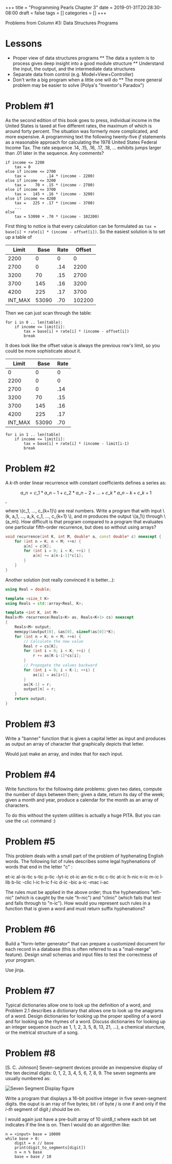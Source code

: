 +++
title = "Programming Pearls Chapter 3"
date = 2019-01-31T20:28:30-08:00
draft = false
tags = []
categories = []
+++

<head>
<script type="text/javascript" async
  src="https://cdnjs.cloudflare.com/ajax/libs/mathjax/2.7.5/MathJax.js?config=TeX-MML-AM_CHTML">
</script>
</head>

Problems from Column #3: Data Structures Programs

# Lessons

* Proper view of data structures programs
** The data a system is to process gives deep insight into a good module structure
** Understand the input, the output, and the intermediate data structures
* Separate data from control (e.g. Model+View+Controller)
* Don't write a big program when a little one will do
** The more general problem may be easier to solve (Polya's "Inventor's Paradox")

# Problem #1

As the second edition of this book goes to press, individual income in the United States is taxed at five different rates, the maximum of which is around forty percent. The situation was formerly more complicated, and more expensive. A programming text the following twenty-five *if* statements as a reasonable approach for calculating the 1978 United States Federal Income Tax. The rate sequence .14, .15, .16, .17, .18, ... exhibits jumps larger than .01 later in the sequence. Any comments?

```
if income <= 2200
    tax = 0
else if income <= 2700
    tax =         .14 * (income - 2200)
else if income <= 3200
    tax =    70 + .15 * (income - 2700)
else if income <= 3700
    tax =   145 + .16 * (income - 3200)
else if income <= 4200
    tax =   225 + .17 * (income - 3700)
    ...
else
    tax = 53090 + .70 * (income - 102200)
```

First thing to notice is that every calculation can be formulated as ```tax = base[i] + rate[i] * (income - offset[i])```. So the easiest solution is to set up a table of

| Limit   | Base  | Rate | Offset |
|---------|-------|------|--------|
| 2200    | 0     | 0    | 0      |
| 2700    | 0     | .14  | 2200   |
| 3200    | 70    | .15  | 2700   |
| 3700    | 145   | .16  | 3200   |
| 4200    | 225   | .17  | 3700   |
| INT_MAX | 53090 | .70  | 102200 |

Then we can just scan through the table:

```
for i in 0 .. len(table):
    if income <= limit[i]:
        tax = base[i] + rate[i] * (income - offset[i])
        break
```

It does look like the offset value is always the previous row's limit, so you could be more sophisticate about it.

| Limit   | Base  | Rate |
|---------|-------|------|
|    0    | 0     | 0    |
| 2200    | 0     | 0    |
| 2700    | 0     | .14  |
| 3200    | 70    | .15  |
| 3700    | 145   | .16  |
| 4200    | 225   | .17  |
| INT_MAX | 53090 | .70  |

```
for i in 1 .. len(table)
    if income <= limit[i]:
        tax = base[i] + rate[i] * (income - limit[i-1)
        break
```

# Problem #2

A *k-th* order linear recurrence with constant coefficients defines a series as:

$$ a\_n = c\_1*a\_{n-1} + c\_2*a\_{n-2} + ... + c\_k*a\_{n-k} + c\_{k+1}$$,

where \\(c\_1, ..., c\_{k+1}\\) are real numbers. Write a program that with input \\(k, a\_1, ..., a\_k, c\_1, ..., c\_{k+1} \\), and *m* produces the output \\(a_1\\) through \\(a_m\\). How difficult is that program compared to a program that evaluates one particular fifth-order recurrence, but does so without using arrays?

``` cpp
void recurrence(int K, int M, double* a, const double* c) noexcept {
    for (int n = K; n < M; ++n) {
        a[n] = c[K];
        for (int i = 0; i < K; ++i) {
            a[n] += a[n-i-1]*c[i];
        }
    }
}
```

Another solution (not really convinced it is better...):

``` cpp
using Real = double;

template <size_t K>
using Reals = std::array<Real, K>;

template <int K, int M>
Reals<M> recurrence(Reals<K> as, Reals<K+1> cs) noexcept
{
    Reals<M> output;
    memcpy(&output[0], &as[0], sizeof(as[0])*K);
    for (int n = K; n < M; ++n) {
        // Calculate the new value
        Real r = cs[K];
        for (int i = 0; i < K; ++i) {
            r += as[K-i-1]*cs[i];
        }
        // Propogate the values backward
        for (int i = 0; i < K-1; ++i) {
            as[i] = as[i+1];
        }
        as[K-1] = r;
        output[n] = r;
    }
    return output;
}
```

# Problem #3

Write a "banner" function that is given a capital letter as input and produces as output an array of character that graphically depicts that letter.

Would just make an array, and index that for each input.

# Problem #4

Write functions for the following date problems: given two dates, compute the number of days between them; given a date, return its day of the week; given a month and year, produce a calendar for the month as an array of characters.

To do this without the system utilities is actually a huge PITA. But you can use the `cal` command :)

# Problem #5

This problem deals with a small part of the problem of hyphenating English words. The following list of rules describes some legal hyphenations of words that end in the letter "c"
:

et-ic al-is-tic s-tic p-tic -lyt-ic ot-ic an-tic n-tic c-tic at-ic h-nic n-ic m-ic l-lib b-lic -clic l-ic h-ic f-ic d-ic -bic a-ic -mac i-ac

The rules must be applied in the above order; thus the hyphenations "eth-nic" (which is caught by the rule "h-nic") and "clinic" (which fails that test and falls through to "n-ic"). How would you represent such rules in a function that is given a word and must return suffix hyphenations?

# Problem #6

Build a "form-letter generator" that can prepare a customized document for each record in a database (this is often referred to as a "mail-merge" feature). Design small schemas and input files to test the correctness of your program.

Use jinja.

# Problem #7

Typical dictionaries allow one to look up the definition of a word, and Problem 2.1 describes a dictionary that allows one to look up the anagrams of a word. Design dictionaries for looking up the proper spelling of a word and for looking up the rhymes of a word. Discuss dictionaries for looking up an integer sequence (such as 1, 1, 2, 3, 5, 8, 13, 21, ...), a chemical sturcture, or the metrical structure of a song.

# Problem #8

[S. C. Johnson] Seven-segment devices provide an inexpensive display of the ten decimal digits: 0, 1, 2, 3, 4, 5, 6, 7, 8, 9.
The seven segments are usually numbered as:

![Seven Segment Display figure](/img/seven_segment_display.png)

Write a program that displays a 16-bit positive integer in five seven-segment digits. the ouput is an rray of five bytes; bit *i* of byte *j* is one if and only if the *i-th* segment of digit *j* should be on.

I would again just have a pre-built array of 10 uint8_t where each bit set indicates if the line is on. Then I would do an algorithm like:

```
n = <input> base = 10000
while base > 0:
    digit = n // base
    print(digit_to_segments[digit])
    n = n % base
    base = base / 10
```

